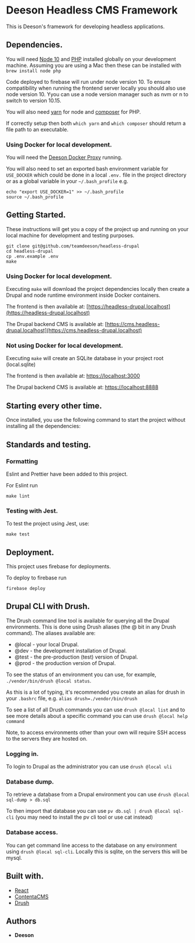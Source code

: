 # Deeson Headless CMS Framework

This is Deeson's framework for developing headless applications.

## Dependencies.

You will need [Node 10](https://nodejs.org) and [PHP](https://php.net) installed globally on your development machine. Assuming you are using a Mac then these can be installed with `brew install node php`

Code deployed to firebase will run under node version 10. To ensure compatibility when running the frontend server locally you should also use node version 10. Yyou can use a node version manager such as nvm or n to switch to version 10.15.

You will also need [yarn](https://yarnpkg.com/lang/en/) for node and [composer](https://getcomposer.org/) for PHP.

If correctly setup then both `which yarn` and `which composer` should return a file path to an executable.

### Using Docker for local development.

You will need the [Deeson Docker Proxy](https://github.com/teamdeeson/docker-proxy) running.

You will also need to set an exported bash environment variable for `USE_DOCKER` which could be done in a local `.env.` file in the project directory or as a global variable in your `~/.bash_profile`  e.g.

```
echo "export USE_DOCKER=1" >> ~/.bash_profile
source ~/.bash_profile
```

## Getting Started.

These instructions will get you a copy of the project up and running on your local machine for development and testing purposes.

```
git clone git@github.com/teamdeeson/headless-drupal
cd headless-drupal
cp .env.example .env
make
```

### Using Docker for local development.

Executing `make` will download the project dependencies locally then create a Drupal and node runtime environment inside Docker containers.

The frontend is then available at: [https://headless-drupal.localhost](https://headless-drupal.localhost)

The Drupal backend CMS is available at: [https://cms.headless-drupal.localhost](https://cms.headless-drupal.localhost)

### Not using Docker for local development.

Executing `make` will create an SQLite database in your project root (local.sqlite)

The frontend is then available at: [https://localhost:3000](https://localhost:3000)

The Drupal backend CMS is available at: [https://localhost:8888](https://localhost:8888)

## Starting every other time.

Once installed, you use the following command to start the project without installing all the dependencies:

## Standards and testing.

### Formatting

Eslint and Prettier have been added to this project.

For Eslint run

```
make lint
```

### Testing with Jest.

To test the project using Jest, use:

```
make test
```

## Deployment.

This project uses firebase for deployments.

To deploy to firebase run

```
firebase deploy
```

## Drupal CLI with Drush.

The Drush command line tool is available for querying all the Drupal environments.  This is done using Drush aliases (the @ bit in any Drush command).  The aliases available are:

* @local - your local Drupal.
* @dev - the development installation of Drupal.
* @test - the pre-production (test) version of Drupal.
* @prod - the production version of Drupal.

To see the status of an environment you can use, for example, `./vendor/bin/drush @local status`.

As this is a lot of typing, it's recommended you create an alias for drush in your `.bashrc` file, e.g. `alias drush=./vendor/bin/drush`

To see a list of all Drush commands you can use `drush @local list` and to see more details about a specific command you can use `drush @local help command`

Note, to access environments other than your own will require SSH access to the servers they are hosted on.

### Logging in.

To login to Drupal as the administrator you can use `drush @local uli`

### Database dump.

To retrieve a database from a Drupal environment you can use `drush @local sql-dump > db.sql`

To then import that database you can use `pv db.sql | drush @local sql-cli` (you may need to install the pv cli tool or use cat instead)

### Database access.

You can get command line access to the database on any environment using `drush @local sql-cli`. Locally this is sqlite, on the servers this will be mysql.

## Built with.

- [React](https://reactjs.org/)
- [ContentaCMS](https://www.contentacms.org/)
- [Drush](https://docs.drush.org/en/9.x/)

## Authors

- **Deeson**
